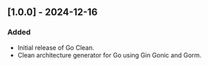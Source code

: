 ## [1.0.0] - 2024-12-16
### Added
- Initial release of Go Clean.
- Clean architecture generator for Go using Gin Gonic and Gorm.